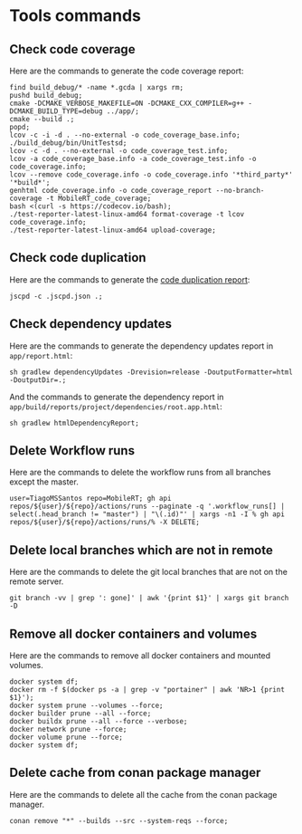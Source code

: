 # Tools commands

## Check code coverage
Here are the commands to generate the code coverage report:
```
find build_debug/* -name *.gcda | xargs rm;
pushd build_debug;
cmake -DCMAKE_VERBOSE_MAKEFILE=ON -DCMAKE_CXX_COMPILER=g++ -DCMAKE_BUILD_TYPE=debug ../app/;
cmake --build .;
popd;
lcov -c -i -d . --no-external -o code_coverage_base.info;
./build_debug/bin/UnitTestsd;
lcov -c -d . --no-external -o code_coverage_test.info;
lcov -a code_coverage_base.info -a code_coverage_test.info -o code_coverage.info;
lcov --remove code_coverage.info -o code_coverage.info '*third_party*' '*build*';
genhtml code_coverage.info -o code_coverage_report --no-branch-coverage -t MobileRT_code_coverage;
bash <(curl -s https://codecov.io/bash);
./test-reporter-latest-linux-amd64 format-coverage -t lcov code_coverage.info;
./test-reporter-latest-linux-amd64 upload-coverage;
```

## Check code duplication
Here are the commands to generate the
[code duplication report](https://github.com/kucherenko/jscpd/blob/master/packages/jscpd/README.md):
```
jscpd -c .jscpd.json .;
```

## Check dependency updates
Here are the commands to generate the dependency updates report in `app/report.html`:
```
sh gradlew dependencyUpdates -Drevision=release -DoutputFormatter=html -DoutputDir=.;
```
And the commands to generate the dependency report in `app/build/reports/project/dependencies/root.app.html`:
```
sh gradlew htmlDependencyReport;
```

## Delete Workflow runs
Here are the commands to delete the workflow runs from all branches except the master.
```
user=TiagoMSSantos repo=MobileRT; gh api repos/${user}/${repo}/actions/runs --paginate -q '.workflow_runs[] | select(.head_branch != "master") | "\(.id)"' | xargs -n1 -I % gh api repos/${user}/${repo}/actions/runs/% -X DELETE;
```

## Delete local branches which are not in remote
Here are the commands to delete the git local branches that are not on the remote server.
```
git branch -vv | grep ': gone]' | awk '{print $1}' | xargs git branch -D
```

## Remove all docker containers and volumes
Here are the commands to remove all docker containers and mounted volumes.
```
docker system df;
docker rm -f $(docker ps -a | grep -v "portainer" | awk 'NR>1 {print $1}');
docker system prune --volumes --force;
docker builder prune --all --force;
docker buildx prune --all --force --verbose;
docker network prune --force;
docker volume prune --force;
docker system df;
```

## Delete cache from conan package manager
Here are the commands to delete all the cache from the conan package manager.
```
conan remove "*" --builds --src --system-reqs --force;
```
